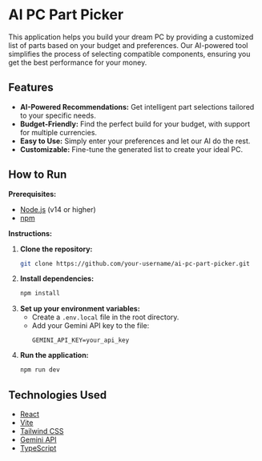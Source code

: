 # AI PC Part Picker

This application helps you build your dream PC by providing a customized list of parts based on your budget and preferences. Our AI-powered tool simplifies the process of selecting compatible components, ensuring you get the best performance for your money.

## Features

- **AI-Powered Recommendations:** Get intelligent part selections tailored to your specific needs.
- **Budget-Friendly:** Find the perfect build for your budget, with support for multiple currencies.
- **Easy to Use:** Simply enter your preferences and let our AI do the rest.
- **Customizable:** Fine-tune the generated list to create your ideal PC.

## How to Run

**Prerequisites:**

- [Node.js](https://nodejs.org/) (v14 or higher)
- [npm](https://www.npmjs.com/)

**Instructions:**

1. **Clone the repository:**
   ```bash
   git clone https://github.com/your-username/ai-pc-part-picker.git
   ```
2. **Install dependencies:**
   ```bash
   npm install
   ```
3. **Set up your environment variables:**
   - Create a `.env.local` file in the root directory.
   - Add your Gemini API key to the file:
     ```
     GEMINI_API_KEY=your_api_key
     ```
4. **Run the application:**
   ```bash
   npm run dev
   ```

## Technologies Used

- [React](https://reactjs.org/)
- [Vite](https://vitejs.dev/)
- [Tailwind CSS](https://tailwindcss.com/)
- [Gemini API](https://ai.google.dev/)
- [TypeScript](https://www.typescriptlang.org/)
